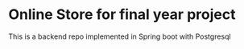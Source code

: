 # Online Store for final year project

This is a backend repo implemented in Spring boot with Postgresql
